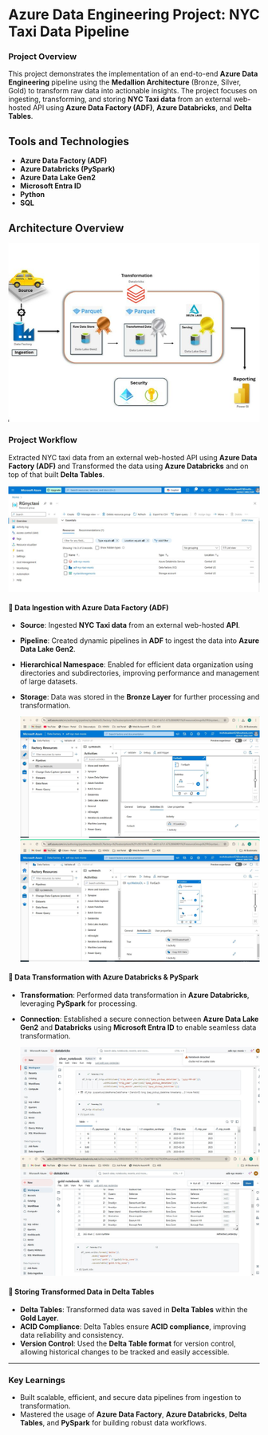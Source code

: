 # Azure Data Engineering Project: NYC Taxi Data Pipeline

### Project Overview

This project demonstrates the implementation of an end-to-end **Azure Data Engineering** pipeline using the **Medallion Architecture** (Bronze, Silver, Gold) to transform raw data into actionable insights. The project focuses on ingesting, transforming, and storing **NYC Taxi data** from an external web-hosted API using **Azure Data Factory (ADF)**, **Azure Databricks**, and **Delta Tables**.

## Tools and Technologies
- **Azure Data Factory (ADF)**
- **Azure Databricks (PySpark)**
- **Azure Data Lake Gen2**
- **Microsoft Entra ID**
- **Python**
- **SQL**
  
## Architecture Overview
![image](https://github.com/Swaleen277/ADE-NYC-Taxi-Project/blob/main/Images/Data%20Architecture.jpg?raw=true)

### Project Workflow
Extracted NYC taxi data from an external web-hosted API using **Azure Data Factory (ADF)** and Transformed the data using **Azure Databricks** and on top of that built **Delta Tables**.

![image](https://github.com/Swaleen277/ADE-NYC-Taxi-Project/blob/main/Images/Resource%20Group.JPG?raw=true)

#### 🔹 **Data Ingestion with Azure Data Factory (ADF)**

- **Source**: Ingested **NYC Taxi data** from an external web-hosted **API**.
- **Pipeline**: Created dynamic pipelines in **ADF** to ingest the data into **Azure Data Lake Gen2**.
- **Hierarchical Namespace**: Enabled for efficient data organization using directories and subdirectories, improving performance and management of large datasets.
- **Storage**: Data was stored in the **Bronze Layer** for further processing and transformation.
  
  ![image](https://github.com/Swaleen277/ADE-NYC-Taxi-Project/blob/main/Images/ADF_Pipeline1.JPG?raw=true)
  ![image](https://github.com/Swaleen277/ADE-NYC-Taxi-Project/blob/main/Images/ADF_Pipeline2.JPG?raw=true)
 
#### 🔹 **Data Transformation with Azure Databricks & PySpark**

- **Transformation**: Performed data transformation in **Azure Databricks**, leveraging **PySpark** for processing.
- **Connection**: Established a secure connection between **Azure Data Lake Gen2** and **Databricks** using **Microsoft Entra ID** to enable seamless data transformation.
  
  ![image](https://github.com/Swaleen277/ADE-NYC-Taxi-Project/blob/main/Images/silver_notebook.JPG?raw=true)
  ![image](https://github.com/Swaleen277/ADE-NYC-Taxi-Project/blob/main/Images/gold_notebook.JPG?raw=true)


#### 🔹 **Storing Transformed Data in Delta Tables**

- **Delta Tables**: Transformed data was saved in **Delta Tables** within the **Gold Layer**.
- **ACID Compliance**: Delta Tables ensure **ACID compliance**, improving data reliability and consistency.
- **Version Control**: Used the **Delta Table format** for version control, allowing historical changes to be tracked and easily accessible.

---

### Key Learnings

- Built scalable, efficient, and secure data pipelines from ingestion to transformation.
- Mastered the usage of **Azure Data Factory**, **Azure Databricks**, **Delta Tables**, and **PySpark** for building robust data workflows.
  
